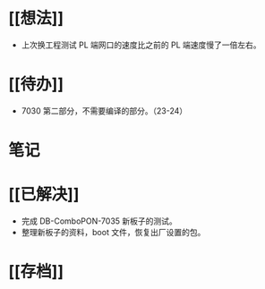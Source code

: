 # [[想法]]
- 上次换工程测试 PL 端网口的速度比之前的 PL 端速度慢了一倍左右。
# [[待办]]
- 7030 第二部分，不需要编译的部分。（23-24）
# 笔记

# [[已解决]]
- 完成 DB-ComboPON-7035 新板子的测试。
- 整理新板子的资料，boot 文件，恢复出厂设置的包。
# [[存档]]